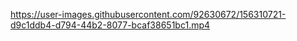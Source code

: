 




https://user-images.githubusercontent.com/92630672/156310721-d9c1ddb4-d794-44b2-8077-bcaf38651bc1.mp4

